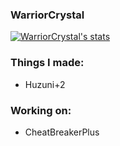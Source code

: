 ### WarriorCrystal 

[![WarriorCrystal's stats](https://github-readme-stats.vercel.app/api?username=WarriorCrystal)](https://github.com/anuraghazra/github-readme-stats)
### Things I made:
- Huzuni+2
### Working on: 
- CheatBreakerPlus
